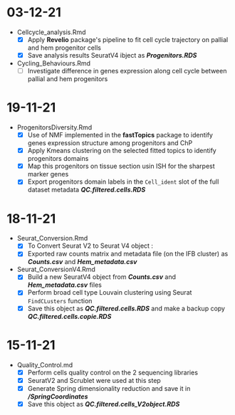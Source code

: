 # 03-12-21

- Cellcycle_analysis.Rmd
  - [X] Apply **Revelio** package's pipeline to fit cell cycle trajectory on pallial and hem progenitor cells
  - [X] Save analysis results SeuratV4 ibject as ***Progenitors.RDS***
  
- Cycling_Behaviours.Rmd
  - [ ] Investigate difference in genes expression along cell cycle between pallial and hem progenitors

# 19-11-21

- ProgenitorsDiversity.Rmd
  - [X] Use of NMF implemented in the **fastTopics** package to identify genes expression structure among progenitors and ChP
  - [X] Apply Kmeans clustering on the selected fitted topics to identify progenitors domains 
  - [X] Map this progenitors on tissue section usin ISH for the sharpest marker genes
  - [X] Export progenitors domain labels in the `Cell_ident` slot of the full dataset metadata ***QC.filtered.cells.RDS***

# 18-11-21

- Seurat_Conversion.Rmd
  - [X] To Convert Seurat V2 to Seurat V4 object :
  - [X] Exported raw counts matrix and metadata file (on the IFB cluster) as ***Counts.csv*** and ***Hem_metadata.csv***

- Seurat_ConversionV4.Rmd
  - [X] Build a new SeuratV4 object from ***Counts.csv*** and ***Hem_metadata.csv*** files
  - [X] Perform broad cell type Louvain clustering using Seurat `FindCLusters` function
  - [X] Save this object as ***QC.filtered.cells.RDS*** and make a backup copy ***QC.filtered.cells.copie.RDS*** 

# 15-11-21

- Quality_Control.md 
  - [X] Perform cells quality control on the 2 sequencing libraries
  - [X] SeuratV2 and Scrublet were used at this step
  - [X] Generate Spring dimensionality reduction and save it in ***/SpringCoordinates***
  - [X] Save this object as ***QC.filtered.cells_V2object.RDS***
